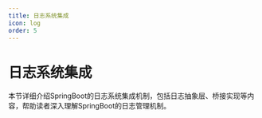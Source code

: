 ```yaml
---
title: 日志系统集成
icon: log
order: 5
---
```


# 日志系统集成

本节详细介绍SpringBoot的日志系统集成机制，包括日志抽象层、桥接实现等内容，帮助读者深入理解SpringBoot的日志管理机制。
